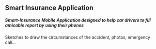 ## Smart Insurance Application
##### Smart-Insurance Mobile Application designed to help car drivers to fill amicable report by using their phones

Sketches to draw the circumstances of the accident, photos, emergency call...